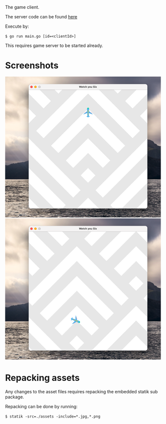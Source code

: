 The game client. 

The server code can be found [here](https://github.com/philoj/go-planes-server)

Execute by:

`$ go run main.go [id=<clientId>]`

This requires game server to be started already.

# Screenshots

![](screenshots/Screenshot-single-1.png)
![](screenshots/Screenshot-single-2.png)

# Repacking assets
Any changes to the asset files requires repacking the embedded statik sub package.

Repacking can be done by running:

`$ statik -src=./assets -include=*.jpg,*.png`
